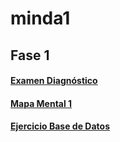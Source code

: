 # minda1

## Fase 1

#### [Examen Diagnóstico](https://github.com/SandraCavazos/minda1/blob/main/Ex-Diagnostico_1877283.pdf)
#### [Mapa Mental 1](https://github.com/SandraCavazos/minda1/blob/main/MapaMental_1_1877283.pdf)
#### [Ejercicio Base de Datos](https://github.com/AlbertoEli/UANL_Mineria_de_Datos/blob/main/Equipo_4-Ejercicio%20base%20de%20datos.pdf)
